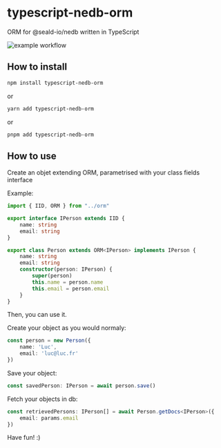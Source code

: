 # typescript-nedb-orm
ORM for @seald-io/nedb written in TypeScript

![example workflow](https://github.com/levg34/typescript-nedb-orm/actions/workflows/npm-publish.yml/badge.svg)

## How to install

```bash
npm install typescript-nedb-orm
```

or

```bash
yarn add typescript-nedb-orm
```

or

```bash
pnpm add typescript-nedb-orm
```

## How to use

Create an objet extending ORM, parametrised with your class fields interface

Example:

```typescript
import { IID, ORM } from "../orm"

export interface IPerson extends IID {
    name: string
    email: string
}

export class Person extends ORM<IPerson> implements IPerson {
    name: string
    email: string
    constructor(person: IPerson) {
        super(person)
        this.name = person.name
        this.email = person.email
    }
}
```

Then, you can use it.

Create your object as you would normaly:

```typescript
const person = new Person({
    name: 'Luc',
    email: 'luc@luc.fr'
})
```

Save your object:

```typescript
const savedPerson: IPerson = await person.save()
```

Fetch your objects in db:

```typescript
const retrievedPersons: IPerson[] = await Person.getDocs<IPerson>({
    email: params.email
})
```

Have fun! :)
